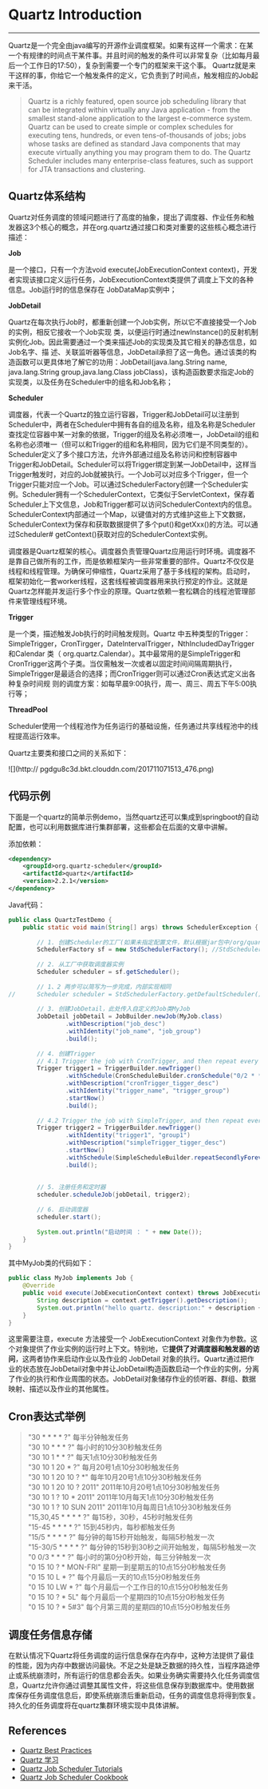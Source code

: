 # Quartz Introduction
---

Quartz是一个完全由java编写的开源作业调度框架。如果有这样一个需求：在某一个有规律的时间点干某件事。并且时间的触发的条件可以非常复杂（比如每月最后一个工作日的17:50），复杂到需要一个专门的框架来干这个事。 Quartz就是来干这样的事，你给它一个触发条件的定义，它负责到了时间点，触发相应的Job起来干活。

> Quartz is a richly featured, open source job scheduling library that can be integrated within virtually any Java application - from the smallest stand-alone application to the largest e-commerce system. Quartz can be used to create simple or complex schedules for executing tens, hundreds, or even tens-of-thousands of jobs; jobs whose tasks are defined as standard Java components that may execute virtually anything you may program them to do. The Quartz Scheduler includes many enterprise-class features, such as support for JTA transactions and clustering.


## Quartz体系结构

Quartz对任务调度的领域问题进行了高度的抽象，提出了调度器、作业任务和触发器这3个核心的概念，并在org.quartz通过接口和类对重要的这些核心概念进行描述：

**Job**

是一个接口，只有一个方法void execute(JobExecutionContext context)，开发者实现该接口定义运行任务，JobExecutionContext类提供了调度上下文的各种信息。Job运行时的信息保存在 JobDataMap实例中；

**JobDetail**

Quartz在每次执行Job时，都重新创建一个Job实例，所以它不直接接受一个Job的实例，相反它接收一个Job实现 类，以便运行时通过newInstance()的反射机制实例化Job。因此需要通过一个类来描述Job的实现类及其它相关的静态信息，如Job名字、描 述、关联监听器等信息，JobDetail承担了这一角色。通过该类的构造函数可以更具体地了解它的功用：JobDetail(java.lang.String name, java.lang.String group,java.lang.Class jobClass)，该构造函数要求指定Job的实现类，以及任务在Scheduler中的组名和Job名称；

**Scheduler**

调度器，代表一个Quartz的独立运行容器，Trigger和JobDetail可以注册到Scheduler中，两者在Scheduler中拥有各自的组及名称，组及名称是Scheduler查找定位容器中某一对象的依据，Trigger的组及名称必须唯一，JobDetail的组和名称也必须唯一（但可以和Trigger的组和名称相同，因为它们是不同类型的）。Scheduler定义了多个接口方法，允许外部通过组及名称访问和控制容器中Trigger和JobDetail。Scheduler可以将Trigger绑定到某一JobDetail中，这样当Trigger触发时，对应的Job就被执行。一个Job可以对应多个Trigger，但一个Trigger只能对应一个Job。可以通过SchedulerFactory创建一个Scheduler实例。Scheduler拥有一个SchedulerContext，它类似于ServletContext，保存着Scheduler上下文信息，Job和Trigger都可以访问SchedulerContext内的信息。SchedulerContext内部通过一个Map，以键值对的方式维护这些上下文数据，SchedulerContext为保存和获取数据提供了多个put()和getXxx()的方法。可以通过Scheduler# getContext()获取对应的SchedulerContext实例。

调度器是Quartz框架的核心。调度器负责管理Quartz应用运行时环境。调度器不是靠自己做所有的工作，而是依赖框架内一些非常重要的部件。Quartz不仅仅是线程和线程管理。为确保可伸缩性，Quartz采用了基于多线程的架构。启动时，框架初始化一套worker线程，这套线程被调度器用来执行预定的作业。这就是Quartz怎样能并发运行多个作业的原理。Quartz依赖一套松耦合的线程池管理部件来管理线程环境。

**Trigger**

是一个类，描述触发Job执行的时间触发规则。Quartz 中五种类型的Trigger：SimpleTrigger，CronTirgger，DateIntervalTrigger，NthIncludedDayTrigger和Calendar 类（ org.quartz.Calendar）。其中最常用的是SimpleTrigger和CronTrigger这两个子类。当仅需触发一次或者以固定时间间隔周期执行，SimpleTrigger是最适合的选择；而CronTrigger则可以通过Cron表达式定义出各种复杂时间规 则的调度方案：如每早晨9:00执行，周一、周三、周五下午5:00执行等； 

**ThreadPool**

Scheduler使用一个线程池作为任务运行的基础设施，任务通过共享线程池中的线程提高运行效率。


Quartz主要类和接口之间的关系如下：

![](http://
pgdgu8c3d.bkt.clouddn.com/201711071513_476.png)


## 代码示例

下面是一个quartz的简单示例demo，当然quartz还可以集成到springboot的自动配置，也可以利用数据库进行集群部署，这些都会在后面的文章中讲解。

添加依赖：

```xml
<dependency>
	<groupId>org.quartz-scheduler</groupId>
	<artifactId>quartz</artifactId>
	<version>2.2.1</version>
</dependency>
```

Java代码：

```java
public class QuartzTestDemo {
	public static void main(String[] args) throws SchedulerException {
		
		// 1. 创建Scheduler的工厂(如果未指定配置文件，默认根据jar包中/org/quartz/quartz.properties文件初始化工厂)
		SchedulerFactory sf = new StdSchedulerFactory(); //StdSchedulerFactory is An implementation of <code>{@link org.quartz.SchedulerFactory}</code> that does all of its work of creating a <code>QuartzScheduler</code> instance based on the contents of a <code>Properties</code> file.
		
		// 2. 从工厂中获取调度器实例
		Scheduler scheduler = sf.getScheduler();
		
		// 1、2 两步可以简写为一步完成，内部实现相同 
//		Scheduler scheduler = StdSchedulerFactory.getDefaultScheduler();
		
		// 3. 创建JobDetail，此处传入自定义的Job类MyJob
		JobDetail jobDetail = JobBuilder.newJob(MyJob.class)
				.withDescription("job_desc")
				.withIdentity("job_name", "job_group")
				.build();
		
		// 4. 创建Trigger
		// 4.1 Trigger the job with CronTrigger, and then repeat every 3 seconds
		Trigger trigger1 = TriggerBuilder.newTrigger()
				.withSchedule(CronScheduleBuilder.cronSchedule("0/2 * * * * ?")) //两秒执行一次，可以使用SimpleScheduleBuilder或者CronScheduleBuilder
				.withDescription("cronTrigger_tigger_desc")
				.withIdentity("trigger_name", "trigger_group")
				.startNow()
				.build();
		
		// 4.2 Trigger the job with SimpleTrigger, and then repeat every 3 seconds
		Trigger trigger2 = TriggerBuilder.newTrigger()
		        .withIdentity("trigger1", "group1")
		        .withDescription("simpleTrigger_tigger_desc")
		        .startNow()
		        .withSchedule(SimpleScheduleBuilder.repeatSecondlyForever(3))
		        .build();
		
		
		// 5. 注册任务和定时器
		scheduler.scheduleJob(jobDetail, trigger2);
		
		// 6. 启动调度器
		scheduler.start();
		
		System.out.println("启动时间 ： " + new Date());
	}
}
```

其中MyJob类的代码如下：

```java
public class MyJob implements Job {
	@Override
	public void execute(JobExecutionContext context) throws JobExecutionException {
		String description = context.getTrigger().getDescription();
		System.out.println("hello quartz. description:" + description + ", current time:" + new Date());
	}
}
```

这里需要注意，execute 方法接受一个 JobExecutionContext 对象作为参数。这个对象提供了作业实例的运行时上下文。特别地，它**提供了对调度器和触发器的访问**，这两者协作来启动作业以及作业的 JobDetail 对象的执行。Quartz通过把作业的状态放在JobDetail对象中并让JobDetail构造函数启动一个作业的实例，分离了作业的执行和作业周围的状态。JobDetail对象储存作业的侦听器、群组、数据映射、描述以及作业的其他属性。

## Cron表达式举例
 
> "30 * * * * ?" 每半分钟触发任务  
"30 10 * * * ?" 每小时的10分30秒触发任务  
"30 10 1 * * ?" 每天1点10分30秒触发任务  
"30 10 1 20 * ?" 每月20号1点10分30秒触发任务  
"30 10 1 20 10 ? *" 每年10月20号1点10分30秒触发任务  
"30 10 1 20 10 ? 2011" 2011年10月20号1点10分30秒触发任务  
"30 10 1 ? 10 * 2011" 2011年10月每天1点10分30秒触发任务  
"30 10 1 ? 10 SUN 2011" 2011年10月每周日1点10分30秒触发任务  
"15,30,45 * * * * ?" 每15秒，30秒，45秒时触发任务  
"15-45 * * * * ?" 15到45秒内，每秒都触发任务  
"15/5 * * * * ?" 每分钟的每15秒开始触发，每隔5秒触发一次  
"15-30/5 * * * * ?" 每分钟的15秒到30秒之间开始触发，每隔5秒触发一次  
"0 0/3 * * * ?" 每小时的第0分0秒开始，每三分钟触发一次  
"0 15 10 ? * MON-FRI" 星期一到星期五的10点15分0秒触发任务  
"0 15 10 L * ?" 每个月最后一天的10点15分0秒触发任务  
"0 15 10 LW * ?" 每个月最后一个工作日的10点15分0秒触发任务  
"0 15 10 ? * 5L" 每个月最后一个星期四的10点15分0秒触发任务  
"0 15 10 ? * 5#3" 每个月第三周的星期四的10点15分0秒触发任务  


## 调度任务信息存储

在默认情况下Quartz将任务调度的运行信息保存在内存中，这种方法提供了最佳的性能，因为内存中数据访问最快。不足之处是缺乏数据的持久性，当程序路途停止或系统崩溃时，所有运行的信息都会丢失。如果业务确实需要持久化任务调度信息，Quartz允许你通过调整其属性文件，将这些信息保存到数据库中。使用数据库保存任务调度信息后，即使系统崩溃后重新启动，任务的调度信息将得到恢复。持久化的任务调度将在quartz集群环境实现中具体讲解。

## References

- [Quartz Best Practices](http://www.quartz-scheduler.org/documentation/best-practices.html)
- [Quartz 学习](http://blog.csdn.net/u010648555/article/details/54863144)
- [Quartz Job Scheduler Tutorials](http://www.quartz-scheduler.org/documentation/quartz-2.x/tutorials/)
- [Quartz Job Scheduler Cookbook](http://www.quartz-scheduler.org/documentation/quartz-2.x/cookbook/)